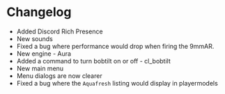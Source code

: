 # Changelog
- Added Discord Rich Presence
- New sounds
- Fixed a bug where performance would drop when firing the 9mmAR.
- New engine - Aura
- Added a command to turn bobtilt on or off - cl_bobtilt
- New main menu
- Menu dialogs are now clearer
- Fixed a bug where the `Aquafresh` listing would display in playermodels